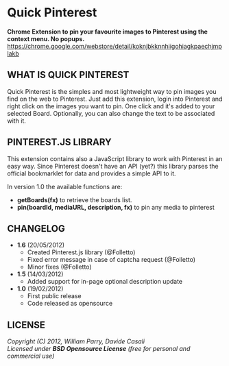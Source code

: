 Quick Pinterest
===============

**Chrome Extension to pin your favourite images to Pinterest using the context menu. No popups.**  
<https://chrome.google.com/webstore/detail/koknjbkknnhiigohiagkpaechjmplakb>  


WHAT IS QUICK PINTEREST
-----------------------

Quick Pinterest is the simples and most lightweight way to pin images you find on the web to Pinterest.
Just add this extension, login into Pinterest and right click on the images you want to pin.
One click and it's added to your selected Board.
Optionally, you can also change the text to be associated with it.


PINTEREST.JS LIBRARY
--------------------

This extension contains also a JavaScript library to work with Pinterest in an easy way.
Since Pinterest doesn't have an API (yet?) this library parses the official bookmarklet for data and
provides a simple API to it.

In version 1.0 the available functions are:

* **getBoards(fx)** to retrieve the boards list.
* **pin(boardId, mediaURL, description, fx)** to pin any media to pinterest



CHANGELOG
---------

* **1.6** (20/05/2012)
  * Created Pinterest.js library (@Folletto)
  * Fixed error message in case of captcha request (@Folletto)
  * Minor fixes (@Folletto)
* **1.5** (14/03/2012)
  * Added support for in-page optional description update
* **1.0** (19/02/2012)
  * First public release 
  * Code released as opensource


LICENSE
-------

  _Copyright (C) 2012, William Parry, Davide Casali_  
  _Licensed under **BSD Opensource License** (free for personal and commercial use)_


